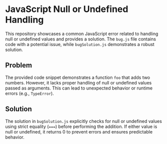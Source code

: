 # JavaScript Null or Undefined Handling

This repository showcases a common JavaScript error related to handling null or undefined values and provides a solution.  The `bug.js` file contains code with a potential issue, while `bugSolution.js` demonstrates a robust solution.

## Problem

The provided code snippet demonstrates a function `foo` that adds two numbers.  However, it lacks proper handling of null or undefined values passed as arguments.  This can lead to unexpected behavior or runtime errors (e.g., `TypeError`).

## Solution

The solution in `bugSolution.js` explicitly checks for null or undefined values using strict equality (`===`) before performing the addition. If either value is null or undefined, it returns 0 to prevent errors and ensures predictable behavior.